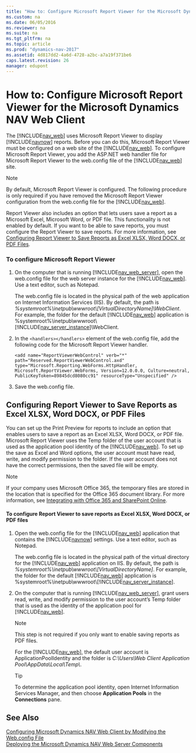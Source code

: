 ```yaml
---
title: "How to: Configure Microsoft Report Viewer for the Microsoft Dynamics NAV Web Client"
ms.custom: na
ms.date: 06/05/2016
ms.reviewer: na
ms.suite: na
ms.tgt_pltfrm: na
ms.topic: article
ms.prod: "dynamics-nav-2017"
ms.assetid: 4d817dd2-4a6d-4728-a2bc-a7a19f371be6
caps.latest.revision: 26
manager: edupont
---
```

# How to: Configure Microsoft Report Viewer for the Microsoft Dynamics NAV Web Client
The [!INCLUDE[nav_web](includes/nav_web_md.md)] uses Microsoft Report Viewer to display [!INCLUDE[navnow](includes/navnow_md.md)] reports. Before you can do this, Microsoft Report Viewer must be configured on a web site of  the [!INCLUDE[nav_web](includes/nav_web_md.md)]. To configure Microsoft Report Viewer, you add the ASP.NET web handler file for Microsoft Report Viewer to the web.config file of the [!INCLUDE[nav_web](includes/nav_web_md.md)] site.  
  
> [!NOTE]  
>  By default, Microsoft Report Viewer is configured. The following procedure is only required if you have removed the Microsoft Report Viewer configuration from the web.config file for the [!INCLUDE[nav_web](includes/nav_web_md.md)].  
  
 Report Viewer also includes an option that lets users save a report as a Microsoft Excel, Microsoft Word, or PDF file. This functionality is not enabled by default. If you want to be able to save reports, you must configure the Report Viewer to save reports. For more information, see [Configuring Report Viewer to Save Reports as Excel XLSX, Word DOCX, or PDF Files](How-to--Configure-Microsoft-Report-Viewer-for-the-Microsoft-Dynamics-NAV-Web-Client.md#Save).  
  
### To configure Microsoft Report Viewer  
  
1.  On the computer that is running [!INCLUDE[nav_web_server](includes/nav_web_server_md.md)], open the web.config file for the web server instance for the [!INCLUDE[nav_web](includes/nav_web_md.md)]. Use a text editor, such as Notepad.  
  
     The web.config file is located in the physical path of the web application on Internet Information Services \(IIS\). By default, the path is *%systemroot%\\inetpub\\wwwroot\\\[VirtualDirectoryName\]\\WebClient*. For example, the folder for the default [!INCLUDE[nav_web](includes/nav_web_md.md)] application is %systemroot%\\inetpub\\wwwroot\\[!INCLUDE[nav_server_instance](includes/nav_server_instance_md.md)]\\WebClient.  
  
2.  In the `<handlers></handlers>` element of the web.config file, add the following code for the Microsoft Report Viewer handler.  
  
    ```  
    <add name="ReportViewerWebControl" verb="*" path="Reserved.ReportViewerWebControl.axd" type="Microsoft.Reporting.WebForms.HttpHandler, Microsoft.ReportViewer.WebForms, Version=12.0.0.0, Culture=neutral, PublicKeyToken=89845dcd8080cc91" resourceType="Unspecified" />  
    ```  
  
3.  Save the web.config file.  
  
##  <a name="Save"></a> Configuring Report Viewer to Save Reports as Excel XLSX, Word DOCX, or PDF Files  
 You can set up the Print Preview for reports to include an option that enables users to save a report as an Excel XLSX, Word DOCX, or PDF file. Microsoft Report Viewer uses the Temp folder of the user account that is used as the application pool identity of the [!INCLUDE[nav_web](includes/nav_web_md.md)]. To set up the save as Excel and Word options, the user account must have read, write, and modify permission to the folder. If the user account does not have the correct permissions, then the saved file will be empty.  
  
> [!NOTE]  
>  If your company uses Microsoft Office 365, the temporary files are stored in the location that is specified for the Office 365 document library. For more information, see [Integrating with Office 365 and SharePoint Online](Integrating-with-Office-365-and-SharePoint-Online.md).  
  
#### To configure Report Viewer to save reports as Excel XLSX, Word DOCX, or PDF files  
  
1.  Open the web.config file for the [!INCLUDE[nav_web](includes/nav_web_md.md)] application that contains the [!INCLUDE[navnow](includes/navnow_md.md)] settings. Use a text editor, such as Notepad.  
  
     The web.config file is located in the physical path of the virtual directory for the [!INCLUDE[nav_web](includes/nav_web_md.md)] application on IIS. By default, the path is *%systemroot%\\inetpub\\wwwroot\\\[VirtualDirectoryName\]*. For example, the folder for the default [!INCLUDE[nav_web](includes/nav_web_md.md)] application is %systemroot%\\inetpub\\wwwroot\\[!INCLUDE[nav_server_instance](includes/nav_server_instance_md.md)].  
  
2.  On the computer that is running [!INCLUDE[nav_web_server](includes/nav_web_server_md.md)], grant users read, write, and modify permission to the user account’s Temp folder that is used as the identity of the application pool for [!INCLUDE[nav_web](includes/nav_web_md.md)].  
  
    > [!NOTE]  
    >  This step is not required if you only want to enable saving reports as PDF files.  
  
     For the [!INCLUDE[nav_web](includes/nav_web_md.md)], the default user account is ApplicationPoolIdentity and the folder is *C:\\Users\\Web Client Application Pool\\AppData\\Local\\Temp\\*.  
  
    > [!TIP]  
    >  To determine the application pool identity, open Internet Information Services Manager, and then choose **Application Pools** in the **Connections** pane.  
  
## See Also  
 [Configuring Microsoft Dynamics NAV Web Client by Modifying the Web.config File](Configuring-Microsoft-Dynamics-NAV-Web-Client-by-Modifying-the-Web.config-File.md)   
 [Deploying the Microsoft Dynamics NAV Web Server Components](Deploying-the-Microsoft-Dynamics-NAV-Web-Server-Components.md)